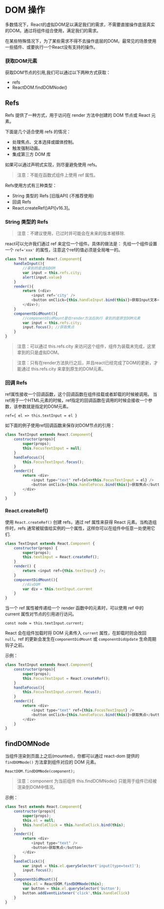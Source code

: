 # DOM 操作
多数情况下，React的虚拟DOM足以满足我们的需求，不需要直接操作底层真实的DOM。通过将组件组合使用，满足我们的需求。

在某些特殊情况下，为了某些需求不得不去操作底层的DOM。最常见的场景使用一些插件、或要执行一个React没有支持的操作。

### 获取DOM元素
获取DOM节点的引用,我们可以通过以下两种方式获取：
- refs
- ReactDOM.findDOMNode()

## Refs
Refs 提供了一种方式，用于访问在 render 方法中创建的 DOM 节点或 React 元素。

下面是几个适合使用 refs 的情况：
- 处理焦点、文本选择或媒体控制。
- 触发强制动画。
- 集成第三方 DOM 库

如果可以通过声明式实现，则尽量避免使用 refs。

> 注意：不能在函数式组件上使用 ref 属性。

Refs使用方式有三种类型：
- String 类型的 Refs [旧版API] (不推荐使用)
- 回调 Refs
- React.createRef()API[v16.3]。

### String 类型的 Refs
> 注意：不建议使用，已过时并可能会在未来的版本被移除.

react可以允许我们通过 ref 来定位一个组件。具体的做法是：
先给一个组件设置一个 `ref='xxx'` 的属性，注意这个ref的值必须是全局唯一的。


```js
class Test extends React.Component{
    handleInput(){
        //拿到的是虚拟DOM
        var input = this.refs.city;
        alert(input.value)
    }
    render(){
        return (<div>
            <input ref='city' />
            <button onClick={this.handleInput.bind(this)}>获取Input文本</button>
        </div>);
    }
    componentDidMount(){
        //componentDidMount是在render方法后执行 拿到的是原生DOM元素
        var input = this.refs.city;
        input.focus(); //获取焦点
    }
}

```
</script>

> 注意：可以通过 this.refs.city 来访问这个组件，组件为装载未完成，这里拿到的只是虚拟DOM。

> 注意：只有在render方法执行之后，并且react已经完成了DOM的更新，才能通过 this.refs.city 来拿到原生的DOM元素。


### 回调 Refs
ref属性接收一个回调函数，这个回调函数在组件挂载或者卸载的时候被调用。
当ref用于一个HTML元素的时候，ref指定的回调函数在调用的时候会接收一个参数，该参数就是指定的DOM元素。
```
ref={ el => this.textInput = el }
```
如下面的例子使用ref回调函数来保存对DOM节点的引用：

```js
class TextInput extends React.Component{
    constructor(props){
        super(props);
        this.FocusTextInput = null;
    }
    handleFocus(){
        this.FocusTextInput.focus();
    }
    render(){
        return <div>
            <input type="text" ref={el=>this.FocusTextInput = el} />
            <button onClick={this.handleFocus.bind(this)}>获取焦点</button>
        </div>
    }
}
```
</script>


### React.createRef()
使用 `React.createRef()` 创建 refs，通过 ref 属性来获得 React 元素。当构造组件时，refs 通常被赋值给实例的一个属性，这样你可以在组件中任意一处使用它们.
```js
class TextInput extends React.Component {
    constructor(props) {
        super(props);
        this.textInput = React.createRef();
    }
    render() {
        return <input ref={this.textInput} />;
    }
    componentDidMount(){
        //divDOM
        var div = this.textInput.current
    }
}
```
当一个 ref 属性被传递给一个 render 函数中的元素时，可以使用 ref 中的 current 属性对节点的引用进行访问。
```
const node = this.textInput.current;
```
React 会在组件加载时将 DOM 元素传入 `current` 属性，在卸载时则会改回 `null`。ref 的更新会发生在`componentDidMount` 或 `componentDidUpdate` 生命周期钩子之前。

示例：

```js
class TextInput extends React.Component{
    constructor(props){
        super(props);
        this.FocusTextInput = React.createRef();
    }
    handleFocus(){
        this.FocusTextInput.current.focus();
    }
    render(){
        return <div>
            <input type="text" ref={this.FocusTextInput} />
            <button onClick={this.handleFocus.bind(this)}>获取焦点</button>
        </div>
    }
}
```
</script>



## findDOMNode
当组件渲染到页面上之后(mounted)，你都可以通过 react-dom 提供的 `findDOMNode()` 方法拿到组件对应的 DOM 元素。
```
ReactDOM.findDOMNode(component);
```
> 注意：component 为当前组件 this.findDOMNode() 只能用于组件已经被渲染到DOM中情况。

示例：

```js
class Test extends React.Component{
	constructor(props){
		super(props);
		this.el = null;
		this.handleClick = this.handleClick.bind(this);
	}
	render(){
		return <div>
			<input type="text" />
			<button>获取焦点</button>
		</div>
	}
	handleClick(){
		var input = this.el.querySelector('input[type=text]');
		input.focus();
	}
	componentDidMount(){
		this.el = ReactDOM.findDOMNode(this);
		var button = this.el.querySelector('button');
		button.addEventListener('click',this.handleClick)
	}
}
```
</script>
